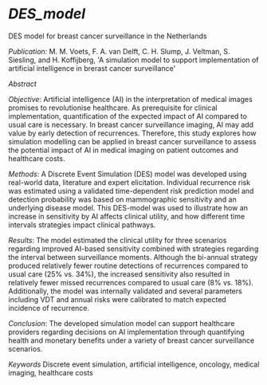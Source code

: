 # *DES_model*

DES model for breast cancer surveillance in the Netherlands

*Publication:*
M. M. Voets, F. A. van Delft, C. H. Slump, J. Veltman, S. Siesling, and H. Koffijberg, 'A simulation model to support implementation of artificial intelligence in brerast cancer surveillance'

*Abstract*

*Objective*: Artificial intelligence (AI) in the interpretation of medical images promises to revolutionise healthcare. As prerequisite for clinical implementation, quantification of the expected impact of AI compared to usual care is necessary. In breast cancer surveillance imaging, AI may add value by early detection of recurrences. Therefore, this study explores how simulation modelling can be applied in breast cancer surveillance to assess the potential impact of AI in medical imaging on patient outcomes and healthcare costs.

*Methods*: A Discrete Event Simulation (DES) model was developed using real-world data, literature and expert elicitation. Individual recurrence risk was estimated using a validated time-dependent risk prediction model and detection probability was based on mammographic sensitivity and an underlying disease model. This DES-model was used to illustrate how an increase in sensitivity by AI affects clinical utility, and how different time intervals strategies impact clinical pathways. 

*Results*: The model estimated the clinical utility for three scenarios regarding improved AI-based sensitivity combined with strategies regarding the interval between surveillance moments. Although the bi-annual strategy produced relatively fewer routine detections of recurrences compared to usual care (25% vs. 34%), the increased sensitivity also resulted in relatively fewer missed recurrences compared to usual care (8% vs. 18%). Additionally, the model was internally validated and several parameters including VDT and annual risks were calibrated to match expected incidence of recurrence.

*Conclusion*: The developed simulation model can support healthcare providers regarding decisions on AI implementation through quantifying health and monetary benefits under a variety of breast cancer surveillance scenarios. 

*Keywords*
Discrete event simulation, artificial intelligence, oncology, medical imaging, healthcare costs 

